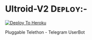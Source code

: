 # Ultroid-V2 Dᴇᴘʟᴏʏ:-

[![Deploy To Heroku](https://www.herokucdn.com/deploy/button.svg)](https://dashboard.heroku.com/new?button-url=https%3A%2F%2Fgithub.com%2Flucifeermorningstar%2FUltroid-1&template=https%3A%2F%2Fgithub.com%2Flucifeermorningstar%2FUltroid-1)


Pluggable Telethon - Telegram UserBot

